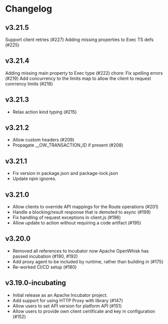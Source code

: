 <!--
#
# Licensed to the Apache Software Foundation (ASF) under one or more
# contributor license agreements.  See the NOTICE file distributed with
# this work for additional information regarding copyright ownership.
# The ASF licenses this file to You under the Apache License, Version 2.0
# (the "License"); you may not use this file except in compliance with
# the License.  You may obtain a copy of the License at
#
#     http://www.apache.org/licenses/LICENSE-2.0
#
# Unless required by applicable law or agreed to in writing, software
# distributed under the License is distributed on an "AS IS" BASIS,
# WITHOUT WARRANTIES OR CONDITIONS OF ANY KIND, either express or implied.
# See the License for the specific language governing permissions and
# limitations under the License.
#
-->

# Changelog

## v3.21.5

Support client retries (#227)
Adding missing properties to Exec TS defs (#225)

## v3.21.4

Adding missing main property to Exec type (#222)
chore: Fix spelling errors (#219)
Add concurrency to the limits map to allow the client to request conrrency limits (#218)

## v3.21.3

* Relax action kind typing (#215)

## v3.21.2

* Allow custom headers (#209)
* Propagate __OW_TRANSACTION_ID if present (#208)

## v3.21.1

* Fix version in package.json and package-lock.json
* Update npm ignores.

## v3.21.0

* Allow clients to override API mappings for the Route operations (#201)
* Handle a blocking/result response that is demoted to async (#199)
* Fix handling of request exceptions in client.js (#196)
* Allow update to action without requiring a code artifact (#195)

## v3.20.0

* Removed all references to Incubator now Apache OpenWhisk has passed incubation (#190, #192)
* Add proxy agent to be included by runtime, rather than building in (#175)
* Re-worked CI/CD setup (#180)

## v3.19.0-incubating

* Initial release as an Apache Incubator project.
* Add support for using HTTP Proxy with library (#147)
* Allow users to set API version for platform API (#151)
* Allow users to provide own client certificate and key in configuration (#152)
